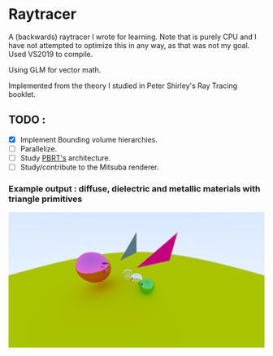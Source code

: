 # Raytracer

A (backwards) raytracer I wrote for learning. Note that is purely CPU and I have not attempted to optimize this in any way, as that was not my goal. Used VS2019 to compile. 

Using GLM for vector math.

Implemented from the theory I studied in Peter Shirley's Ray Tracing booklet.
## TODO : 
- [X] Implement Bounding volume hierarchies.
- [ ] Parallelize.
- [ ] Study [PBRT's](https://www.pbrt.org/) architecture.
- [ ] Study/contribute to the Mitsuba renderer.

### Example output : diffuse, dielectric and metallic materials with triangle primitives
![Example output : diffuse, dielectric and metallic materials](https://github.com/manas96/Raytracer/blob/master/demo.jpg)
